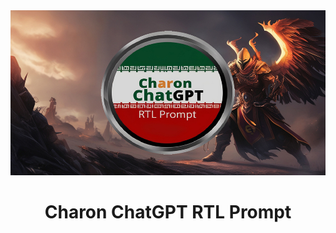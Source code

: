 <div align="center">
    <img src="./images/img.jpg" alt="Charon ChatGPT RTL Prompt"
    />
    <h1>Charon ChatGPT RTL Prompt</h1>
</div>
